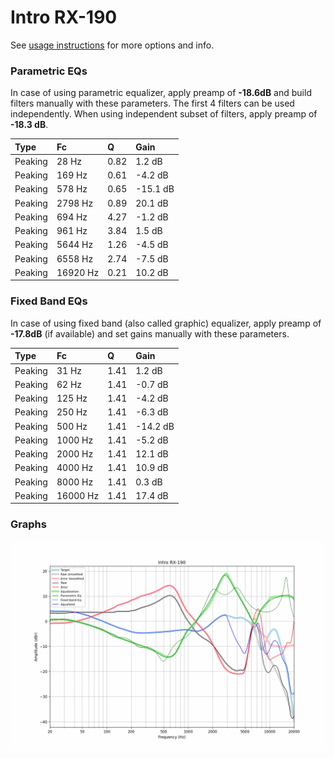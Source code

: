 # Intro RX-190
See [usage instructions](https://github.com/jaakkopasanen/AutoEq#usage) for more options and info.

### Parametric EQs
In case of using parametric equalizer, apply preamp of **-18.6dB** and build filters manually
with these parameters. The first 4 filters can be used independently.
When using independent subset of filters, apply preamp of **-18.3 dB**.

| Type    | Fc       |    Q | Gain     |
|:--------|:---------|:-----|:---------|
| Peaking | 28 Hz    | 0.82 | 1.2 dB   |
| Peaking | 169 Hz   | 0.61 | -4.2 dB  |
| Peaking | 578 Hz   | 0.65 | -15.1 dB |
| Peaking | 2798 Hz  | 0.89 | 20.1 dB  |
| Peaking | 694 Hz   | 4.27 | -1.2 dB  |
| Peaking | 961 Hz   | 3.84 | 1.5 dB   |
| Peaking | 5644 Hz  | 1.26 | -4.5 dB  |
| Peaking | 6558 Hz  | 2.74 | -7.5 dB  |
| Peaking | 16920 Hz | 0.21 | 10.2 dB  |

### Fixed Band EQs
In case of using fixed band (also called graphic) equalizer, apply preamp of **-17.8dB**
(if available) and set gains manually with these parameters.

| Type    | Fc       |    Q | Gain     |
|:--------|:---------|:-----|:---------|
| Peaking | 31 Hz    | 1.41 | 1.2 dB   |
| Peaking | 62 Hz    | 1.41 | -0.7 dB  |
| Peaking | 125 Hz   | 1.41 | -4.2 dB  |
| Peaking | 250 Hz   | 1.41 | -6.3 dB  |
| Peaking | 500 Hz   | 1.41 | -14.2 dB |
| Peaking | 1000 Hz  | 1.41 | -5.2 dB  |
| Peaking | 2000 Hz  | 1.41 | 12.1 dB  |
| Peaking | 4000 Hz  | 1.41 | 10.9 dB  |
| Peaking | 8000 Hz  | 1.41 | 0.3 dB   |
| Peaking | 16000 Hz | 1.41 | 17.4 dB  |

### Graphs
![](./Intro%20RX-190.png)